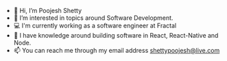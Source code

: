 - 👋 Hi, I’m Poojesh Shetty
- 👀 I’m interested in topics around Software Development.
- 💻 I'm currently working as a software engineer at Fractal
- 🏹 I have knowledge around building software in React, React-Native and Node.
- 📫 You can reach me through my email address shettypoojesh@live.com
